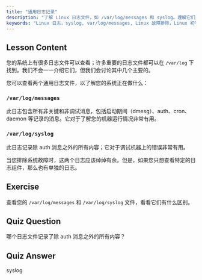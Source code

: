 ```yaml
---
title: "通用日志记录"
description: "了解 Linux 日志文件，如 /var/log/messages 和 syslog。理解它们之间的区别，以便有效地进行系统故障排除。开始您的 Linux 之旅！"
keywords: "Linux 日志，syslog, var/log/messages, Linux 故障排除，Linux 初学者，Linux 指南，系统日志"
---
```


## Lesson Content

您的系统上有很多日志文件可以查看；许多重要的日志文件都可以在 `/var/log` 下找到。我们不会一一介绍它们，但我们会讨论其中几个主要的。

您可以查看两个通用日志文件，以了解您的系统正在做什么：

### `/var/log/messages`

此日志包含所有非关键和非调试消息，包括启动期间（dmesg）、auth、cron、daemon 等记录的消息。它对于了解您的机器运行情况非常有用。

### `/var/log/syslog`

此日志记录除 auth 消息之外的所有内容；它对于调试机器上的错误非常有用。

当您排除系统故障时，这两个日志应该绰绰有余。但是，如果您只想查看特定的日志组件，那么也有单独的日志。

## Exercise

查看您的 `/var/log/messages` 和 `/var/log/syslog` 文件，看看它们有什么区别。

## Quiz Question

哪个日志文件记录了除 auth 消息之外的所有内容？

## Quiz Answer

syslog
